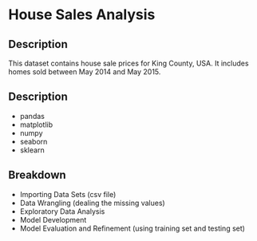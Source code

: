 # House Sales Analysis
## Description
This dataset contains house sale prices for King County, USA. It includes homes sold between May 2014 and May 2015.

## Description
* pandas
* matplotlib
* numpy
* seaborn
* sklearn

## Breakdown
* Importing Data Sets (csv file)
* Data Wrangling (dealing the missing values)
* Exploratory Data Analysis
* Model Development
* Model Evaluation and Refinement (using training set and testing set)
